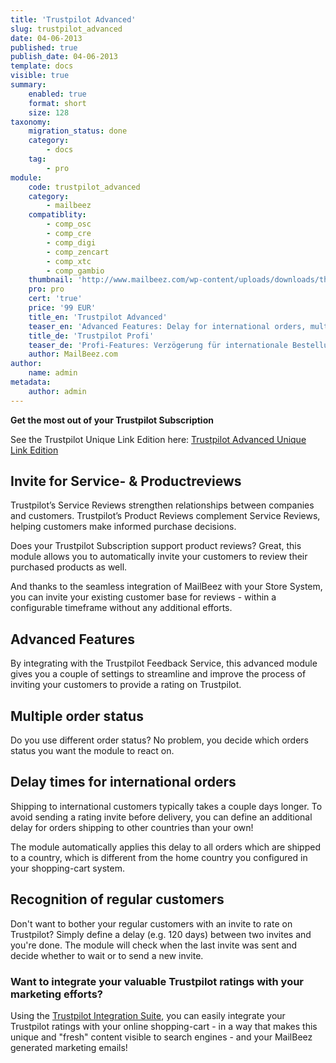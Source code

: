 ```yaml
---
title: 'Trustpilot Advanced'
slug: trustpilot_advanced
date: 04-06-2013
published: true
publish_date: 04-06-2013
template: docs
visible: true
summary:
    enabled: true
    format: short
    size: 128
taxonomy:
    migration_status: done
    category:
        - docs
    tag:
        - pro
module:
    code: trustpilot_advanced
    category:
        - mailbeez
    compatiblity:
        - comp_osc
        - comp_cre
        - comp_digi
        - comp_zencart
        - comp_xtc
        - comp_gambio
    thumbnail: 'http://www.mailbeez.com/wp-content/uploads/downloads/thumbnails/2013/06/top_64.png'
    pro: pro
    cert: 'true'
    price: '99 EUR'
    title_en: 'Trustpilot Advanced'
    teaser_en: 'Advanced Features: Delay for international orders, multiple Order status, recognition of regular customers'
    title_de: 'Trustpilot Profi'
    teaser_de: 'Profi-Features: Verzögerung für internationale Bestellungen, Stammkunden-Erkennung und mehr'
    author: MailBeez.com
author:
    name: admin
metadata:
    author: admin
---
```


**Get the most out of your Trustpilot Subscription**

See the Trustpilot Unique Link Edition here: [Trustpilot Advanced Unique Link Edition](/documentation/mailbeez/trustpilot_advanced_ul/)



## Invite for Service- & Productreviews

Trustpilot’s Service Reviews strengthen relationships between companies and customers. Trustpilot’s Product Reviews complement Service Reviews, helping customers make informed purchase decisions.

Does your Trustpilot Subscription support product reviews? Great, this module allows you to automatically invite your customers to review their purchased products as well.

And thanks to the seamless integration of MailBeez with your Store System, you can invite your existing customer base for reviews - within a configurable timeframe without any additional efforts.



## Advanced Features

By integrating with the Trustpilot Feedback Service, this advanced module gives you a couple of settings to streamline and improve the process of inviting your customers to provide a rating on Trustpilot.

## Multiple order status

Do you use different order status? No problem, you decide which orders status you want the module to react on.

## Delay times for international orders

Shipping to international customers typically takes a couple days longer. To avoid sending a rating invite before delivery, you can define an additional delay for orders shipping to other countries than your own!

The module automatically applies this delay to all orders which are shipped to a country, which is different from the home country you configured in your shopping-cart system.

## Recognition of regular customers

Don't want to bother your regular customers with an invite to rate on Trustpilot? Simply define a delay (e.g. 120 days) between two invites and you're done. The module will check when the last invite was sent and decide whether to wait or to send a new invite.

### Want to integrate your valuable Trustpilot ratings with your marketing efforts?

Using the [Trustpilot Integration Suite](/documentation/configbeez/config_trustpilot_rss_importer/), you can easily integrate your Trustpilot ratings with your online shopping-cart - in a way that makes this unique and "fresh" content visible to search engines - and your MailBeez generated marketing emails!

